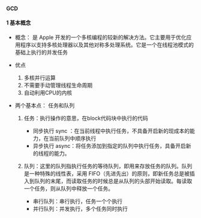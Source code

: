 #### GCD 

####  1 基本概念

* 概念： 是 Apple 开发的一个多核编程的较新的解决方法。它主要用于优化应用程序以支持多核处理器以及其他对称多处理系统。它是一个在线程池模式的基础上执行的并发任务
* 优点
  1. 多核并行运算
  2. 不需要手动管理线程生命周期
  3. 自动利用CPU的内核

* 两个基本点： 任务和队列

  1. 任务：执行操作的意思，在block代码块中执行的代码
     - 同步执行 sync ：在当前线程中执行任务，不具备开启新的现成本的能力，在当前队列中顺序执行
     - 异步执行 async：将任务添加到指定的队列中执行任务，具备开启新的线程的能力。

     

  2. 队列：这里的队列指执行任务的等待队列，即用来存放任务的队列。队列是一种特殊的线性表，采用 FIFO（先进先出）的原则，即新任务总是被插入到队列的末尾，而读取任务的时候总是从队列的头部开始读取。每读取一个任务，则从队列中释放一个任务。
     - 串行队列：串行执行，任务一个个执行
     - 并行队列：并发执行，多个任务同时执行
